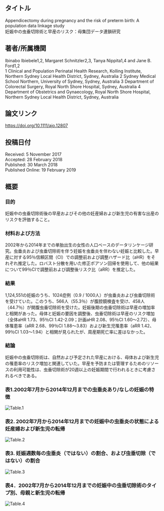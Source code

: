 ## タイトル
Appendicectomy during pregnancy and the risk of preterm birth: A population data linkage study  
妊娠中の虫垂切除術と早産のリスク：母集団データ連鎖研究

## 著者/所属機関
Ibinabo Ibiebele1,2, Margaret Schnitzler2,3, Tanya Nippita1,4 and Jane B. Ford1,2  
1 Clinical and Population Perinatal Health Research, Kolling Institute, Northern Sydney Local Health District, Sydney, Australia 2 Sydney Medical School Northern, University of Sydney, Sydney, Australia 3 Department of Colorectal Surgery, Royal North Shore Hospital, Sydney, Australia 4 Department of Obstetrics and Gynaecology, Royal North Shore Hospital, Northern Sydney Local Health District, Sydney, Australia

## 論文リンク
https://doi.org/10.1111/ajo.12807

## 投稿日付
Received: 5 November 2017  
Accepted: 28 February 2018  
Published: 30 March 2018  
Published Online: 19 February 2019

## 概要
### 目的
妊娠中の虫垂切除術後の早産およびその他の妊産婦および新生児の有害な出産のリスクを評価すること。

### 材料および方法
2002年から2014年までの単胎出生の女性の人口ベースのデータリンケージ研究。虫垂炎および虫垂切除術を伴う妊娠を虫垂炎を伴わない妊娠と比較した。早産に対する95％信頼区間（CI）での調整前および調整ハザード比（aHR）をそれぞれ推定した。ロバスト分散を用いた修正ポアソン回帰を使用して、他の結果について99％CIで調整前および調整後リスク比（aRR）を推定した。

### 結果
1,124,551の妊娠のうち、1024症例（0.9 / 1000人）が虫垂炎および虫垂切除術を受けていた。このうち、566人（55.3％）が腹腔鏡検査を受け、458人（44.7％）が開腹虫垂切除術を受けた。妊娠後期の虫垂切除術は早産の増加率と相関があった。母体と妊娠の要因を調整後、虫垂切除術は早産のリスク増加（全体aHR 1.73、95％CI 1.42-2.09；計画aHR 2.08、95％CI 1.60〜2.72）、母体罹患率（aRR 2.68、99％CI 1.88〜3.83）および新生児罹患率（aRR 1.42、99％CI 1.03〜1.94）と相関が見られたが、周産期死亡率に差はなかった。

### 結論
妊娠中の虫垂切除術は、自然および予定された早産における、母体および新生児の罹患率のリスク増加と関連していた。早産を予防または管理するためのリソースの利用可能性は、虫垂切除術が20週以上の妊娠期間で行われるときに考慮されるべきである。

### 表1.2002年7月から2014年12月までの虫垂炎あり/なしの妊娠の特徴
![Table.1](Appendicectomy_tab1.png)

### 表2. 2002年7月から2014年12月までの妊娠中の虫垂炎の状態による妊産婦および新生児の転帰
![Table.2](Appendicectomy_tab2.png)

### 表3. 妊娠週数毎の虫垂炎（ではない）の割合、および虫垂切除（ではない）の割合
![Table.3](Appendicectomy_tab3.png)

### 表4．2002年7月から2014年12月までの妊娠中の虫垂切除術のタイプ別、母親と新生児の転帰
![Table.4](Appendicectomy_tab4.png)
